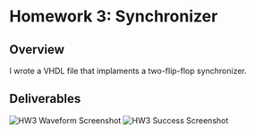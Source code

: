 # Homework 3: Synchronizer

## Overview
I wrote a VHDL file that implaments a two-flip-flop synchronizer. 

## Deliverables
![HW3 Waveform Screenshot](c:\Users\hughe\Documents\EELE467_Work\labs-and-homework-NotJonnyJ\docs\assets\hw3_wave.png)
![HW3 Success Screenshot]("C:\Users\hughe\Documents\EELE467_Work\labs-and-homework-NotJonnyJ\docs\assets\hw3_success.png")

